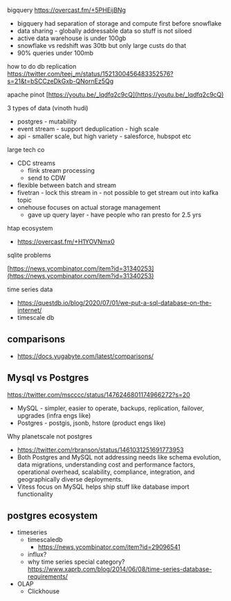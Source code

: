 bigquery https://overcast.fm/+5PHEijBNg 
- bigquery had separation of storage and compute first before snowflake
- data sharing - globally addressable data so stuff is not siloed
- active data warehouse is under 100gb
- snowflake vs redshift was 30tb but only large custs do that
- 90% queries under 100mb

how to do db replication https://twitter.com/teej_m/status/1521300456483352576?s=21&t=bSCCzeDkGxb-QNornEz5Qg

apache pinot [https://youtu.be/_lqdfq2c9cQ](https://youtu.be/_lqdfq2c9cQ)


3 types of data (vinoth hudi)
- postgres - mutability
- event stream - support deduplication - high scale
- api - smaller scale, but high variety - salesforce, hubspot etc


large tech co
- CDC streams 
	- flink stream processing
	- send to CDW
- flexible between batch and stream
- fivetran - lock this stream in - not possible to get stream out into kafka topic
- onehouse focuses on actual storage management
	- gave up query layer - have people who ran presto for 2.5 yrs




htap ecosystem
- https://overcast.fm/+H1YOVNmx0
  

sqlite problems

[https://news.ycombinator.com/item?id=31340253](https://news.ycombinator.com/item?id=31340253)


time series data
- https://questdb.io/blog/2020/07/01/we-put-a-sql-database-on-the-internet/
- timescale db


## comparisons
- https://docs.yugabyte.com/latest/comparisons/


## Mysql vs Postgres
https://twitter.com/mscccc/status/1476246801174966272?s=20
- MySQL - simpler, easier to operate, backups, replication, failover, upgrades (infra engs like)
- Postgres - postgis, jsonb, hstore (product engs like)

Why planetscale not postgres
- https://twitter.com/rbranson/status/1461031251691773953
- Both Postgres and MySQL not addressing needs like schema evolution, data migrations, understanding cost and performance factors, operational overhead, scalability, compliance, integration, and geographically diverse deployments.
- Vitess focus on MySQL helps ship stuff like database import functionality



## postgres ecosystem

- timeseries
	- timescaledb
		- https://news.ycombinator.com/item?id=29096541
	- influx?
	- why time series special category? https://www.xaprb.com/blog/2014/06/08/time-series-database-requirements/
- OLAP
	- Clickhouse
